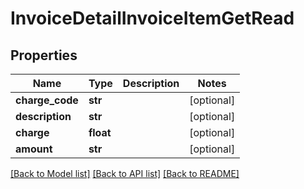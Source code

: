 # InvoiceDetailInvoiceItemGetRead

## Properties
Name | Type | Description | Notes
------------ | ------------- | ------------- | -------------
**charge_code** | **str** |  | [optional] 
**description** | **str** |  | [optional] 
**charge** | **float** |  | [optional] 
**amount** | **str** |  | [optional] 

[[Back to Model list]](../README.md#documentation-for-models) [[Back to API list]](../README.md#documentation-for-api-endpoints) [[Back to README]](../README.md)

